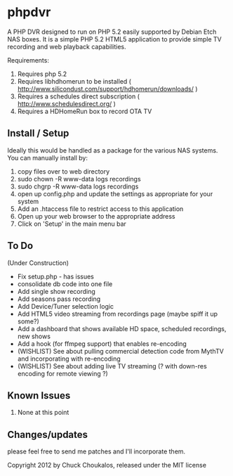 phpdvr
======

A PHP DVR designed to run on PHP 5.2 easily supported by Debian Etch NAS boxes.  It is a simple
PHP 5.2 HTML5 application to provide simple TV recording and web playback capabilities.

Requirements:  
1.  Requires php 5.2 
2.  Requires libhdhomerun to be installed ( http://www.silicondust.com/support/hdhomerun/downloads/ )
3.  Requires a schedules direct subscription ( http://www.schedulesdirect.org/ )
4.  Requires a HDHomeRun box to record OTA TV

Install / Setup
----------------

Ideally this would be handled as a package for the various NAS systems.  You can manually install by:  
1.  copy files over to web directory
2.  sudo chown -R www-data logs recordings
3.  sudo chgrp -R www-data logs recordings
4.  open up config.php and update the settings as appropriate for your system
5.  Add an .htaccess file to restrict access to this application
6.  Open up your web browser to the appropriate address
7.  Click on 'Setup' in the main menu bar

To Do
-----

(Under Construction)  
*  Fix setup.php - has issues
*  consolidate db code into one file
*  Add single show recording
*  Add seasons pass recording
*  Add Device/Tuner selection logic
*  Add HTML5 video streaming from recordings page (maybe spiff it up some?)
*  Add a dashboard that shows available HD space, scheduled recordings, new shows
*  Add a hook (for ffmpeg support) that enables re-encoding
*  (WISHLIST) See about pulling commercial detection code from MythTV and incorporating with re-encoding
*  (WISHLIST) See about adding live TV streaming (? with down-res encoding for remote viewing ?)

Known Issues
------------
1.  None at this point  

Changes/updates
---------------
please feel free to send me patches and I'll incorporate them.  

Copyright 2012 by Chuck Choukalos, released under the MIT license